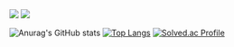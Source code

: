 <img src="https://img.shields.io/badge/C%2B%2B-00599C?style=for-the-badge&logo=c%2B%2B&logoColor=white">
<img src="https://img.shields.io/badge/C%2B%2B-00599C?style=for-the-badge&logo=python&logoColor=white"/></a>

![Anurag's GitHub stats](https://github-readme-stats.vercel.app/api?username=twilightyear&show_icons=true&theme=radical)
[![Top Langs](https://github-readme-stats.vercel.app/api/top-langs/?username=twilightyear&langs_count=10&layout=compact&theme=dark)](https://github.com/twilightyear/twilightyear)﻿
[![Solved.ac Profile](http://mazassumnida.wtf/api/v2/generate_badge?boj=twilightyear)](https://solved.ac/twilightyear/)
